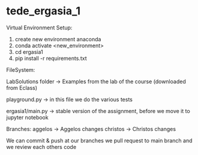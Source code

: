 # tede_ergasia_1

Virtual Environment Setup:
1. create new environment anaconda
2. conda activate <new_environment>
3. cd ergasia1
4. pip install -r requirements.txt

FileSystem:

LabSolutions folder -> Examples from the lab of the course (downloaded from Eclass)

playground.py -> in this file we do the various tests

ergasia1/main.py -> stable version of the assignment, before we move it to jupyter notebook

Branches:
aggelos -> Aggelos changes
christos -> Christos changes

We can commit & push at our branches we pull request to main branch and we review each others code